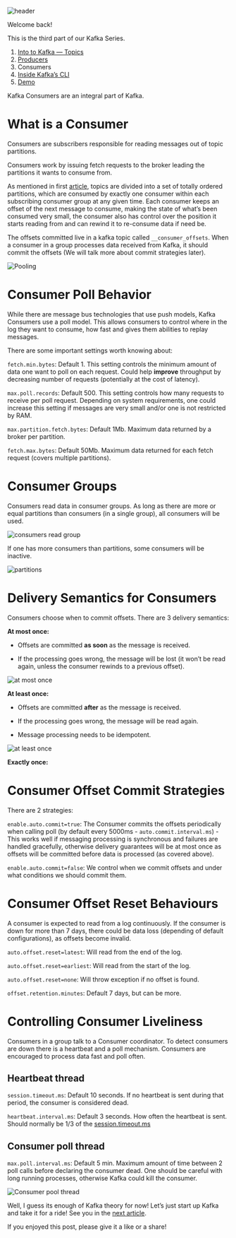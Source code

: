 ![header](https://miro.medium.com/v2/resize:fit:770/1*y-8NaBH83BMBjuzDj40SVw.jpeg)

Welcome back!

This is the third part of our Kafka Series.

1. [Into to Kafka — Topics](https://medium.com/@marcio.duarte89/intro-to-kafka-1c62e4a6d1e1)  
2. [Producers](https://medium.com/@marcio.duarte89/producers-3241ed906f0a)  
3. Consumers  
4. [Inside Kafka’s CLI](https://medium.com/@marcio.duarte89/inside-kafka-cli-77e6179da50a)  
5. [Demo](https://medium.com/@marcio.duarte89/kafka-net-demo-8f42f83b89cb)

Kafka Consumers are an integral part of Kafka.

# What is a Consumer

Consumers are subscribers responsible for reading messages out of topic partitions.

Consumers work by issuing fetch requests to the broker leading the partitions it wants to consume from.

As mentioned in first [article](https://outofmemoryexception.hashnode.dev/series/kafka-series/topics), topics are divided into a set of totally ordered partitions, which are consumed by exactly one consumer within each subscribing consumer group at any given time. Each consumer keeps an offset of the next message to consume, making the state of what’s been consumed very small, the consumer also has control over the position it starts reading from and can rewind it to re-consume data if need be.

The offsets committed live in a kafka topic called `__consumer_offsets`. When a consumer in a group processes data received from Kafka, it should commit the offsets (We will talk more about commit strategies later).

![Pooling](https://miro.medium.com/v2/resize:fit:770/0*Td0BOf1B-n4_W8dg)

# Consumer Poll Behavior

While there are message bus technologies that use push models, Kafka Consumers use a poll model. This allows consumers to control where in the log they want to consume, how fast and gives them abilities to replay messages.

There are some important settings worth knowing about:

`fetch.min.bytes`: Default 1. This setting controls the minimum amount of data one want to poll on each request. Could help **improve** throughput by decreasing number of requests (potentially at the cost of latency).

`max.poll.records`: Default 500. This setting controls how many requests to receive per poll request. Depending on system requirements, one could increase this setting if messages are very small and/or one is not restricted by RAM.

`max.partition.fetch.bytes`: Default 1Mb. Maximum data returned by a broker per partition.

`fetch.max.bytes`: Default 50Mb. Maximum data returned for each fetch request (covers multiple partitions).

# Consumer Groups

Consumers read data in consumer groups. As long as there are more or equal partitions than consumers (in a single group), all consumers will be used.

![consumers read group](https://miro.medium.com/v2/resize:fit:770/0*iY7cnIB6jX4oB2Vw )

If one has more consumers than partitions, some consumers will be inactive.

![partitions](https://miro.medium.com/v2/resize:fit:674/0*Rbc01cw5cDmRzk44)

# Delivery Semantics for Consumers

Consumers choose when to commit offsets. There are 3 delivery semantics:

**At most once:**

* Offsets are committed **as soon** as the message is received.
    
* If the processing goes wrong, the message will be lost (it won’t be read again, unless the consumer rewinds to a previous offset).
    
![at most once](https://miro.medium.com/v2/resize:fit:770/0*XFiAL-zkwnBCol0h)

**At least once:**

* Offsets are committed **after** as the message is received.
    
* If the processing goes wrong, the message will be read again.
    
* Message processing needs to be idempotent.
    
![at least once](https://miro.medium.com/v2/resize:fit:770/0*_f1slHA5dZd2gn8g)

**Exactly once:**

# Consumer Offset Commit Strategies

There are 2 strategies:

`enable.auto.commit=true`: The Consumer commits the offsets periodically when calling poll (by default every 5000ms - `auto.commit.interval.ms`) - This works well if messaging processing is synchronous and failures are handled gracefully, otherwise delivery guarantees will be at most once as offsets will be committed before data is processed (as covered above).

`enable.auto.commit=false`: We control when we commit offsets and under what conditions we should commit them.

# Consumer Offset Reset Behaviours

A consumer is expected to read from a log continuously. If the consumer is down for more than 7 days, there could be data loss (depending of default configurations), as offsets become invalid.

`auto.offset.reset=latest`: Will read from the end of the log.

`auto.offset.reset=earliest`: Will read from the start of the log.

`auto.offset.reset=none`: Will throw exception if no offset is found.

`offset.retention.minutes`: Default 7 days, but can be more.

# Controlling Consumer Liveliness

Consumers in a group talk to a Consumer coordinator. To detect consumers are down there is a heartbeat and a poll mechanism. Consumers are encouraged to process data fast and poll often.

## Heartbeat thread

`session.timeout.ms`: Default 10 seconds. If no heartbeat is sent during that period, the consumer is considered dead.

`heartbeat.interval.ms`: Default 3 seconds. How often the heartbeat is sent. Should normally be 1/3 of the [session.timeout.ms](http://session.timeout.ms/)

## Consumer poll thread

`max.poll.interval.ms`: Default 5 min. Maximum amount of time between 2 poll calls before declaring the consumer dead. One should be careful with long running processes, otherwise Kafka could kill the consumer.

![Consumer pool thread](https://miro.medium.com/v2/resize:fit:594/0*LIxgRHQco0MWC82o)

Well, I guess its enough of Kafka theory for now! Let’s just start up Kafka and take it for a ride! See you in the [next article](https://medium.com/@marcio.duarte89/inside-kafkas-cli-77e6179da50a).

If you enjoyed this post, please give it a like or a share!